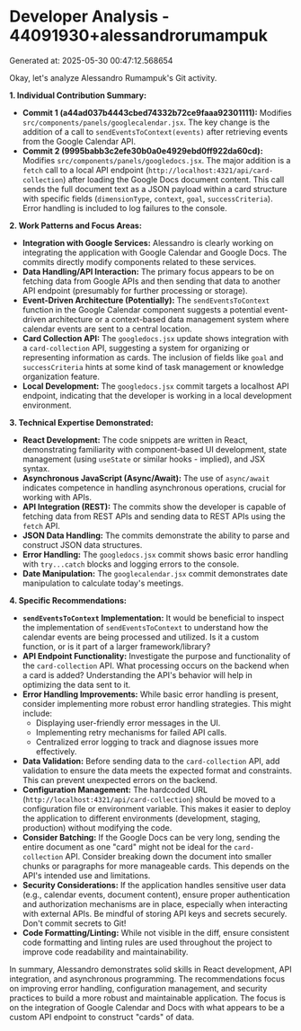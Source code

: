 # Developer Analysis - 44091930+alessandrorumampuk
Generated at: 2025-05-30 00:47:12.568654

Okay, let's analyze Alessandro Rumampuk's Git activity.

**1. Individual Contribution Summary:**

*   **Commit 1 (a44ad037b4443cbed74332b72ce9faaa92301111):**  Modifies `src/components/panels/googlecalendar.jsx`. The key change is the addition of a call to `sendEventsToContext(events)` after retrieving events from the Google Calendar API.
*   **Commit 2 (9995babb3c2efe30b0a0e4929ebd0ff922da60cd):** Modifies `src/components/panels/googledocs.jsx`.  The major addition is a `fetch` call to a local API endpoint (`http://localhost:4321/api/card-collection`) after loading the Google Docs document content. This call sends the full document text as a JSON payload within a card structure with specific fields (`dimensionType`, `context`, `goal`, `successCriteria`).  Error handling is included to log failures to the console.

**2. Work Patterns and Focus Areas:**

*   **Integration with Google Services:** Alessandro is clearly working on integrating the application with Google Calendar and Google Docs. The commits directly modify components related to these services.
*   **Data Handling/API Interaction:** The primary focus appears to be on fetching data from Google APIs and then sending that data to another API endpoint (presumably for further processing or storage).
*   **Event-Driven Architecture (Potentially):** The `sendEventsToContext` function in the Google Calendar component suggests a potential event-driven architecture or a context-based data management system where calendar events are sent to a central location.
*   **Card Collection API:** The `googledocs.jsx` update shows integration with a `card-collection` API, suggesting a system for organizing or representing information as cards. The inclusion of fields like `goal` and `successCriteria` hints at some kind of task management or knowledge organization feature.
*   **Local Development:** The `googledocs.jsx` commit targets a localhost API endpoint, indicating that the developer is working in a local development environment.

**3. Technical Expertise Demonstrated:**

*   **React Development:** The code snippets are written in React, demonstrating familiarity with component-based UI development, state management (using `useState` or similar hooks - implied), and JSX syntax.
*   **Asynchronous JavaScript (Async/Await):** The use of `async/await` indicates competence in handling asynchronous operations, crucial for working with APIs.
*   **API Integration (REST):** The commits show the developer is capable of fetching data from REST APIs and sending data to REST APIs using the `fetch` API.
*   **JSON Data Handling:** The commits demonstrate the ability to parse and construct JSON data structures.
*   **Error Handling:** The `googledocs.jsx` commit shows basic error handling with `try...catch` blocks and logging errors to the console.
*   **Date Manipulation:** The `googlecalendar.jsx` commit demonstrates date manipulation to calculate today's meetings.

**4. Specific Recommendations:**

*   **`sendEventsToContext` Implementation:** It would be beneficial to inspect the implementation of `sendEventsToContext` to understand how the calendar events are being processed and utilized.  Is it a custom function, or is it part of a larger framework/library?
*   **API Endpoint Functionality:** Investigate the purpose and functionality of the `card-collection` API. What processing occurs on the backend when a card is added? Understanding the API's behavior will help in optimizing the data sent to it.
*   **Error Handling Improvements:** While basic error handling is present, consider implementing more robust error handling strategies.  This might include:
    *   Displaying user-friendly error messages in the UI.
    *   Implementing retry mechanisms for failed API calls.
    *   Centralized error logging to track and diagnose issues more effectively.
*   **Data Validation:** Before sending data to the `card-collection` API, add validation to ensure the data meets the expected format and constraints. This can prevent unexpected errors on the backend.
*   **Configuration Management:** The hardcoded URL (`http://localhost:4321/api/card-collection`) should be moved to a configuration file or environment variable. This makes it easier to deploy the application to different environments (development, staging, production) without modifying the code.
*   **Consider Batching:** If the Google Docs can be very long, sending the entire document as one "card" might not be ideal for the `card-collection` API. Consider breaking down the document into smaller chunks or paragraphs for more manageable cards. This depends on the API's intended use and limitations.
*   **Security Considerations:** If the application handles sensitive user data (e.g., calendar events, document content), ensure proper authentication and authorization mechanisms are in place, especially when interacting with external APIs. Be mindful of storing API keys and secrets securely.  Don't commit secrets to Git!
*   **Code Formatting/Linting:** While not visible in the diff, ensure consistent code formatting and linting rules are used throughout the project to improve code readability and maintainability.

In summary, Alessandro demonstrates solid skills in React development, API integration, and asynchronous programming. The recommendations focus on improving error handling, configuration management, and security practices to build a more robust and maintainable application. The focus is on the integration of Google Calendar and Docs with what appears to be a custom API endpoint to construct "cards" of data.

